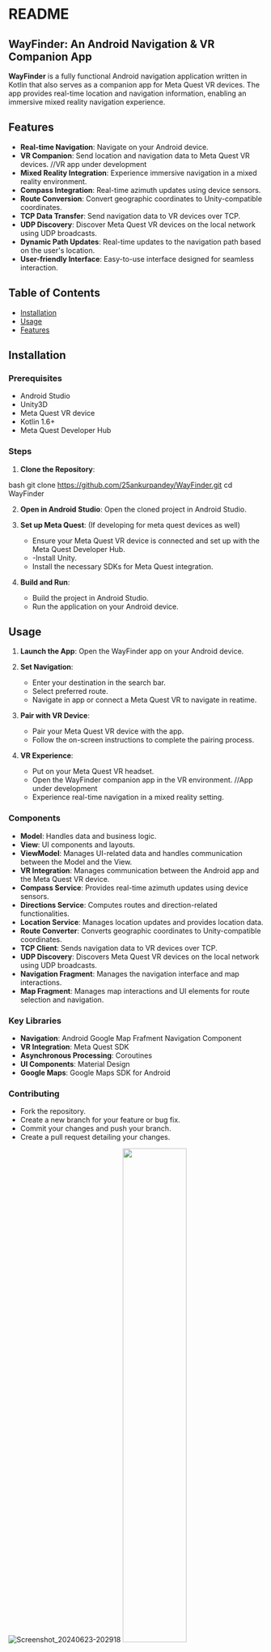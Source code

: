 # README

## WayFinder: An Android Navigation & VR Companion App

**WayFinder** is a fully functional Android navigation application written in Kotlin that also serves as a companion app for Meta Quest VR devices. The app provides real-time location and navigation information, enabling an immersive mixed reality navigation experience.

## Features

- **Real-time Navigation**: Navigate on your Android device.
- **VR Companion**: Send location and navigation data to Meta Quest VR devices.  //VR app under development
- **Mixed Reality Integration**: Experience immersive navigation in a mixed reality environment.
- **Compass Integration**: Real-time azimuth updates using device sensors.
- **Route Conversion**: Convert geographic coordinates to Unity-compatible coordinates.
- **TCP Data Transfer**: Send navigation data to VR devices over TCP.
- **UDP Discovery**: Discover Meta Quest VR devices on the local network using UDP broadcasts.
- **Dynamic Path Updates**: Real-time updates to the navigation path based on the user's location.
- **User-friendly Interface**: Easy-to-use interface designed for seamless interaction.

## Table of Contents

- [Installation](#installation)
- [Usage](#usage)
- [Features](#features)

## Installation

### Prerequisites

- Android Studio
- Unity3D
- Meta Quest VR device
- Kotlin 1.6+
- Meta Quest Developer Hub

### Steps

1. **Clone the Repository**:
   
bash
   git clone https://github.com/25ankurpandey/WayFinder.git
   cd WayFinder
   
2. **Open in Android Studio**:
   Open the cloned project in Android Studio.

3. **Set up Meta Quest**: (If developing for meta quest devices as well)
   - Ensure your Meta Quest VR device is connected and set up with the Meta Quest Developer Hub.
   - -Install Unity.
   - Install the necessary SDKs for Meta Quest integration.

4. **Build and Run**:
   - Build the project in Android Studio.
   - Run the application on your Android device.

## Usage

1. **Launch the App**:
   Open the WayFinder app on your Android device.

2. **Set Navigation**:
   - Enter your destination in the search bar.
   - Select preferred route.
   - Navigate in app or connect a Meta Quest VR to navigate in reatime.
    
3. **Pair with VR Device**:
   - Pair your Meta Quest VR device with the app.
   - Follow the on-screen instructions to complete the pairing process.

4. **VR Experience**:
   - Put on your Meta Quest VR headset.
   - Open the WayFinder companion app in the VR environment.  //App under development
   - Experience real-time navigation in a mixed reality setting.


### Components

- **Model**: Handles data and business logic.
- **View**: UI components and layouts.
- **ViewModel**: Manages UI-related data and handles communication between the Model and the View.
- **VR Integration**: Manages communication between the Android app and the Meta Quest VR device.
- **Compass Service**: Provides real-time azimuth updates using device sensors.
- **Directions Service**: Computes routes and direction-related functionalities.
- **Location Service**: Manages location updates and provides location data.
- **Route Converter**: Converts geographic coordinates to Unity-compatible coordinates.
- **TCP Client**: Sends navigation data to VR devices over TCP.
- **UDP Discovery**: Discovers Meta Quest VR devices on the local network using UDP broadcasts.
- **Navigation Fragment**: Manages the navigation interface and map interactions.
- **Map Fragment**: Manages map interactions and UI elements for route selection and navigation.

### Key Libraries

- **Navigation**: Android Google Map Frafment Navigation Component
- **VR Integration**: Meta Quest SDK
- **Asynchronous Processing**: Coroutines
- **UI Components**: Material Design
- **Google Maps**: Google Maps SDK for Android


### Contributing

- Fork the repository.
- Create a new branch for your feature or bug fix.
- Commit your changes and push your branch.
- Create a pull request detailing your changes.

![Screenshot_20240623-202918](https://github.com/25ankurpandey/Wayfinder/assets/98592023/4f5b30e6-d69b-4bbd-8157-426374bf8d73)
<img src="https://raw.githubusercontent.com/25ankurpandey/Wayfinder/main/assets/98592023/Screenshot_20240623-202918.jpg" width="50%">
![Screenshot_20240623-202959](https://github.com/25ankurpandey/Wayfinder/assets/98592023/1e794a8d-bdf1-4289-b63a-1bf9847f74ab)
![Screenshot_20240623-203008](https://github.com/25ankurpandey/Wayfinder/assets/98592023/c60d8afc-0970-4108-89a0-611cff549bf7)
![Screenshot_20240623-203028](https://github.com/25ankurpandey/Wayfinder/assets/98592023/89d7a4ff-3125-47df-864d-55fd3e63a5cb)


